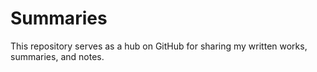 # Summaries
This repository serves as a hub on GitHub for sharing my written works, summaries, and notes.
